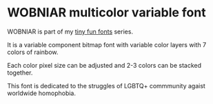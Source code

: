 # WOBNIAR multicolor variable font

WOBNIAR is part of my [tiny fun fonts](https://fonts.atipra.in/tiny.html) series.

It is a variable component bitmap font with variable color layers with 7 colors of rainbow.

Each color pixel size can be adjusted and 2-3 colors can be stacked together.

This font is dedicated to the struggles of LGBTQ+ commmunity agaist worldwide homophobia.




